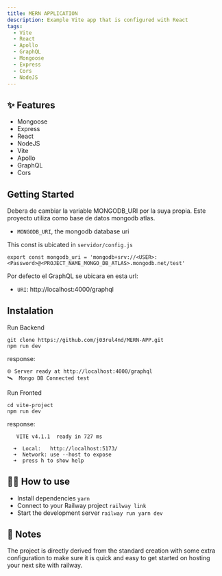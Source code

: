 ```yaml
---
title: MERN APPLICATION
description: Example Vite app that is configured with React
tags:
  - Vite
  - React
  - Apollo
  - GraphQL
  - Mongoose
  - Express
  - Cors
  - NodeJS
---
```


## ✨ Features

- Mongoose
- Express
- React
- NodeJS
- Vite
- Apollo
- GraphQL
- Cors

## Getting Started
Debera de cambiar la variable MONGODB_URI por la suya propia.
Este proyecto utiliza como base de datos mongodb atlas.

- `MONGODB_URI`, the mongodb database uri

This const is ubicated in `servidor/config.js`

```
export const mongodb_uri = 'mongodb+srv://<USER>:<Password>@<PROJECT_NAME_MONGO_DB_ATLAS>.mongodb.net/test'
```
Por defecto el GraphQL se ubicara en esta url:

- `URI`: http://localhost:4000/graphql

## Instalation

Run Backend
```
git clone https://github.com/j03rul4nd/MERN-APP.git
npm run dev
```
response:
```
🌐 Server ready at http://localhost:4000/graphql
🛰️  Mongo DB Connected test
```
Run Fronted
```
cd vite-project
npm run dev
```
response:
```
   VITE v4.1.1  ready in 727 ms

  ➜  Local:   http://localhost:5173/
  ➜  Network: use --host to expose
  ➜  press h to show help
```

## 💁‍♀️ How to use

- Install dependencies `yarn`
- Connect to your Railway project `railway link`
- Start the development server `railway run yarn dev`

## 📝 Notes

The project is directly derived from the standard creation with some extra configuration to make sure it is quick and easy to get started on hosting your next site with railway. 